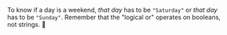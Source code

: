 To know if a day is a weekend, _that day_ has to be `"Saturday"` or _that day_ has to be `"Sunday"`. Remember that the "logical or" operates on booleans, not strings. :eyes: